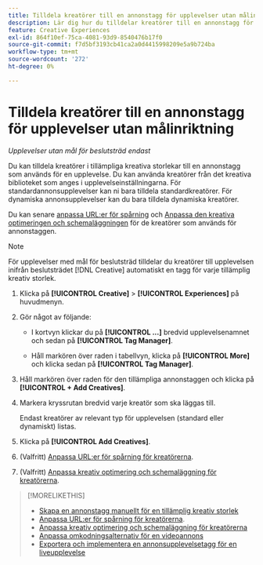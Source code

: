 ```yaml
---
title: Tilldela kreatörer till en annonstagg för upplevelser utan målinriktning
description: Lär dig hur du tilldelar kreatörer till en annonstagg för en viss kreativ storlek.
feature: Creative Experiences
exl-id: 864f10ef-75ca-4081-93d9-8540476b17f0
source-git-commit: f7d5bf3193cb41ca2a0d4415998209e5a9b724ba
workflow-type: tm+mt
source-wordcount: '272'
ht-degree: 0%

---
```


# Tilldela kreatörer till en annonstagg för upplevelser utan målinriktning

*Upplevelser utan mål för beslutsträd endast*

Du kan tilldela kreatörer i tillämpliga kreativa storlekar till en annonstagg som används för en upplevelse. Du kan använda kreatörer från det kreativa biblioteket som anges i upplevelseinställningarna. För standardannonsupplevelser kan ni bara tilldela standardkreatörer. För dynamiska annonsupplevelser kan du bara tilldela dynamiska kreatörer.<!-- Clarify what this does. It adds the image to the experience, but how does optimization work with multiple ad tags? -->

Du kan senare [anpassa URL:er för spårning](experience-tracking-urls-no-targeting.md) och [Anpassa den kreativa optimeringen och schemaläggningen](experience-optimization-scheduling-no-targeting.md) för de kreatörer som används för annonstaggen.

>[!NOTE]
>
>För upplevelser med mål för beslutsträd tilldelar du kreatörer till upplevelsen inifrån beslutsträdet [!DNL Creative] automatiskt en tagg för varje tillämplig kreativ storlek.

1. Klicka på **[!UICONTROL Creative]** > **[!UICONTROL Experiences]** på huvudmenyn.

1. Gör något av följande:

   * I kortvyn klickar du på **[!UICONTROL ...]** bredvid upplevelsenamnet och sedan på **[!UICONTROL Tag Manager]**.

   * Håll markören över raden i tabellvyn, klicka på **[!UICONTROL More]** och klicka sedan på **[!UICONTROL Tag Manager]**.

1. Håll markören över raden för den tillämpliga annonstaggen och klicka på **[!UICONTROL + Add Creatives]**. <!-- Tag Manager has only a list view, but no card view, as of 2/2. -->

1. Markera kryssrutan bredvid varje kreatör som ska läggas till.

   Endast kreatörer av relevant typ för upplevelsen (standard eller dynamiskt) listas.

1. Klicka på **[!UICONTROL Add Creatives]**.

1. (Valfritt) [Anpassa URL:er för spårning för kreatörerna](experience-tracking-urls-no-targeting.md).

1. (Valfritt) [Anpassa kreativ optimering och schemaläggning för kreatörerna](experience-optimization-scheduling-no-targeting.md).

>[!MORELIKETHIS]
>* [Skapa en annonstagg manuellt för en tillämplig kreativ storlek](experience-tag-create-manually.md)
>* [Anpassa URL:er för spårning för kreatörerna](experience-tracking-urls-no-targeting.md).
>* [Anpassa kreativ optimering och schemaläggning för kreatörerna](experience-optimization-scheduling-no-targeting.md)
>* [Anpassa omkodningsalternativ för en videoannons ](experience-tag-video-transcoding.md)
>* [Exportera och implementera en annonsupplevelsetagg för en liveupplevelse](experience-tag-export.md)
